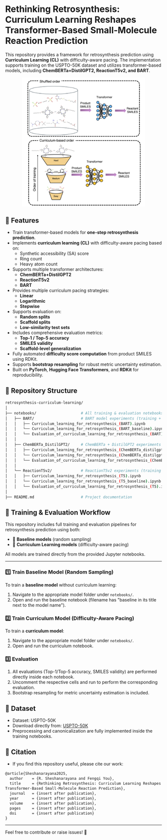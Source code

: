 # Rethinking Retrosynthesis: Curriculum Learning Reshapes Transformer-Based Small-Molecule Reaction Prediction

This repository provides a framework for retrosynthesis prediction using **Curriculum Learning (CL)** with difficulty-aware pacing. The implementation supports training on the USPTO-50K dataset and utilizes transformer-based models, including **ChemBERTa+DistilGPT2, ReactionT5v2, and BART**.

<p align="center">
  <img width="396" alt="image" src="https://github.com/PEESEgroup/Curriculum-Learning-for-Retrosynthesis/blob/main/TOC.png" />
</p>

## 📌 Features

- Train transformer-based models for **one-step retrosynthesis prediction**.
- Implements **curriculum learning (CL)** with difficulty-aware pacing based on:
  - Synthetic accessibility (SA) score
  - Ring count
  - Heavy atom count
- Supports multiple transformer architectures:
  - **ChemBERTa+DistilGPT2**
  - **ReactionT5v2**
  - **BART**
- Provides multiple curriculum pacing strategies:
  - **Linear**
  - **Logarithmic**
  - **Stepwise**
- Supports evaluation on:
  - **Random splits**
  - **Scaffold splits**
  - **Low-similarity test sets**
- Includes comprehensive evaluation metrics:
  - **Top-1 / Top-5 accuracy**
  - **SMILES validity**
  - **Scaffold-level generalization**
- Fully automated **difficulty score computation** from product SMILES using RDKit.
- Supports **bootstrap resampling** for robust metric uncertainty estimation.
- Built on **PyTorch**, **Hugging Face Transformers**, and **RDKit** for reproducibility.

## 📂 Repository Structure

```bash
retrosynthesis-curriculum-learning/
│
├── notebooks/                    # All training & evaluation notebooks
│   ├── BART/                     # BART model experiments (training + evaluation)
│   │   ├── Curriculum_learning_for_retrosynthesis_(BART).ipynb
│   │   └── Curriculum_learning_for_retrosynthesis_(BART_baseline).ipynb
│   │   └── Evaluation_of_curriculum_learning_for_retrosynthesis_(BART).ipynb
│   │
│   ├── ChemBERTa_DistilGPT2/     # ChemBERTa + DistilGPT2 experiments (training + evaluation)
│   │   ├── Curriculum_learning_for_retrosynthesis_(ChemBERTa_distilgpt2).ipynb
│   │   └── Curriculum_learning_for_retrosynthesis_(ChemBERTa_distilgpt2_baseline).ipynb
│   │   └── Evaluation_of_curriculum_learning_for_retrosynthesis_(ChemBERTa_distilgpt2).ipynb
│   │
│   └── ReactionT5v2/             # ReactionT5v2 experiments (training + evaluation)
│   │   ├── Curriculum_learning_for_retrosynthesis_(T5).ipynb
│   │   └── Curriculum_learning_for_retrosynthesis_(T5_baseline).ipynb
│   │   └── Evaluation_of_curriculum_learning_for_retrosynthesis_(T5).ipynb
│
├── README.md                     # Project documentation
```

## 🚀 Training & Evaluation Workflow

This repository includes full training and evaluation pipelines for retrosynthesis prediction using both:

- 🔹 **Baseline models** (random sampling)
- 🔹 **Curriculum Learning models** (difficulty-aware pacing)

All models are trained directly from the provided Jupyter notebooks.

---

### 1️⃣ Train Baseline Model (Random Sampling)

To train a **baseline model** without curriculum learning:

1. Navigate to the appropriate model folder under `notebooks/`.
2. Open and run the baseline notebook (filename has "baseline in its title next to the model name").

### 2️⃣ Train Curriculum Model (Difficulty-Aware Pacing)

To train a **curriculum model**:

1. Navigate to the appropriate model folder under `notebooks/`.
2. Open and run the curriculum notebook.

### 3️⃣ Evaluation

1. All evaluations (Top-1/Top-5 accuracy, SMILES validity) are performed directly inside each notebook.
2. Uncomment the respective cells and run to perform the corresponding evaluation.
3. Bootstrap resampling for metric uncertainty estimation is included.

## 🧪 Dataset

- Dataset: USPTO-50K <br/>
- Download directly from: [USPTO-50K](https://deepchemdata.s3-us-west-1.amazonaws.com/datasets/USPTO_50K.csv) <br/>
- Preprocessing and canonicalization are fully implemented inside the training notebooks.<br/>

## 📜 Citation
- If you find this repository useful, please cite our work:
```
@article{Sheshanarayana2025,
  author    = {R. Sheshanarayana and Fengqi You},
  title     = {Rethinking Retrosynthesis: Curriculum Learning Reshapes Transformer-Based Small-Molecule Reaction Prediction},
  journal   = {insert after publication},
  year      = {insert after publication},
  volume    = {insert after publication},
  pages     = {insert after publication},
  doi       = {insert after publication}
}
```

---

Feel free to contribute or raise issues! 🚀

